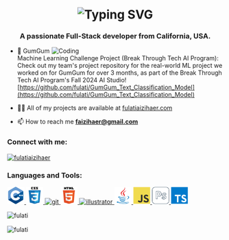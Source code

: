 
<h1 align="center"><img src="https://readme-typing-svg.herokuapp.com?font=Fira+Code&weight=500&size=40&pause=2000&color=F7F7F7&random=false&width=650&height=60&lines=Hi+%F0%9F%91%8B%2C+I'm+Fulati+Aizihaer" alt="Typing SVG" /></h1>
<h3 align="center">A passionate Full-Stack developer from California, USA.</h3>

<img align="right" alt="Coding" width="400" src="https://media0.giphy.com/media/v1.Y2lkPTc5MGI3NjExcnUyMms3c2d6b3JzamQ0eXpjMTl0Nm1xMGN0N3ZjN3JkbHVtNGdkciZlcD12MV9pbnRlcm5hbF9naWZfYnlfaWQmY3Q9Zw/qgQUggAC3Pfv687qPC/giphy.gif">

- 🌱 GumGum Machine Learning Challenge Project (Break Through Tech AI Program): Check out my team's project repository for the real-world ML project we worked on for GumGum for over 3 months, as part of the Break Through Tech AI Program's Fall 2024 AI Studio! [https://github.com/fulati/GumGum_Text_Classification_Model](https://github.com/fulati/GumGum_Text_Classification_Model)

- 👨‍💻 All of my projects are available at [fulatiaizihaer.com](fulatiaizihaer.com)

- 📫 How to reach me **faizihaer@gmail.com**

<h3 align="left">Connect with me:</h3>
<p align="left">
<a href="https://linkedin.com/in/fulatiaizihaer" target="blank"><img align="center" src="https://raw.githubusercontent.com/rahuldkjain/github-profile-readme-generator/master/src/images/icons/Social/linked-in-alt.svg" alt="fulatiaizihaer" height="30" width="40" /></a>
</p>

<h3 align="left">Languages and Tools:</h3>
<p align="left"> <a href="https://www.w3schools.com/cpp/" target="_blank" rel="noreferrer"> <img src="https://raw.githubusercontent.com/devicons/devicon/master/icons/cplusplus/cplusplus-original.svg" alt="cplusplus" width="40" height="40"/> </a> <a href="https://www.w3schools.com/css/" target="_blank" rel="noreferrer"> <img src="https://raw.githubusercontent.com/devicons/devicon/master/icons/css3/css3-original-wordmark.svg" alt="css3" width="40" height="40"/> </a> <a href="https://git-scm.com/" target="_blank" rel="noreferrer"> <img src="https://www.vectorlogo.zone/logos/git-scm/git-scm-icon.svg" alt="git" width="40" height="40"/> </a> <a href="https://www.w3.org/html/" target="_blank" rel="noreferrer"> <img src="https://raw.githubusercontent.com/devicons/devicon/master/icons/html5/html5-original-wordmark.svg" alt="html5" width="40" height="40"/> </a> <a href="https://www.adobe.com/in/products/illustrator.html" target="_blank" rel="noreferrer"> <img src="https://www.vectorlogo.zone/logos/adobe_illustrator/adobe_illustrator-icon.svg" alt="illustrator" width="40" height="40"/> </a> <a href="https://www.java.com" target="_blank" rel="noreferrer"> <img src="https://raw.githubusercontent.com/devicons/devicon/master/icons/java/java-original.svg" alt="java" width="40" height="40"/> </a> <a href="https://developer.mozilla.org/en-US/docs/Web/JavaScript" target="_blank" rel="noreferrer"> <img src="https://raw.githubusercontent.com/devicons/devicon/master/icons/javascript/javascript-original.svg" alt="javascript" width="40" height="40"/> </a> <a href="https://www.photoshop.com/en" target="_blank" rel="noreferrer"> <img src="https://raw.githubusercontent.com/devicons/devicon/master/icons/photoshop/photoshop-line.svg" alt="photoshop" width="40" height="40"/> </a> <a href="https://www.python.org" target="_blank" rel="noreferrer">  </a> <a href="https://www.typescriptlang.org/" target="_blank" rel="noreferrer"> <img src="https://raw.githubusercontent.com/devicons/devicon/master/icons/typescript/typescript-original.svg" alt="typescript" width="40" height="40"/> </a> </p>

<p><img align="center" src="https://github-readme-stats.vercel.app/api/top-langs?username=fulati&show_icons=true&locale=en&layout=compact" alt="fulati" /></p>

<p><img align="center" src="https://github-readme-streak-stats.herokuapp.com/?user=fulati&" alt="fulati" /></p>
